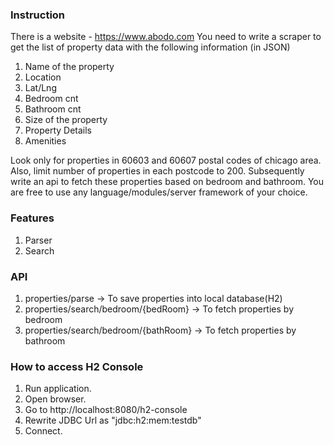 ### Instruction
There is a website - https://www.abodo.com
You need to write a scraper to get the list of property data with the following information (in JSON)
1. Name of the property
2. Location
3. Lat/Lng
4. Bedroom cnt
5. Bathroom cnt
6. Size of the property
7. Property Details
8. Amenities

Look only for properties in 60603 and 60607 postal codes of chicago area.
Also, limit number of properties in each postcode to 200.
Subsequently write an api to fetch these properties based on bedroom and bathroom.
You are free to use any language/modules/server framework of your choice.

### Features
1. Parser
2. Search

### API
1. properties/parse -> To save properties into local database(H2)
2. properties/search/bedroom/{bedRoom} -> To fetch properties by bedroom
3. properties/search/bedroom/{bathRoom} -> To fetch properties by bathroom

### How to access H2 Console
1. Run application.
2. Open browser.
3. Go to http://localhost:8080/h2-console
4. Rewrite JDBC Url as "jdbc:h2:mem:testdb"
5. Connect.
